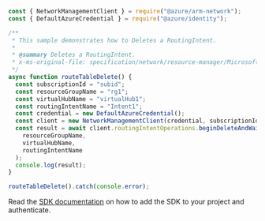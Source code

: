 ```javascript
const { NetworkManagementClient } = require("@azure/arm-network");
const { DefaultAzureCredential } = require("@azure/identity");

/**
 * This sample demonstrates how to Deletes a RoutingIntent.
 *
 * @summary Deletes a RoutingIntent.
 * x-ms-original-file: specification/network/resource-manager/Microsoft.Network/stable/2021-08-01/examples/RoutingIntentDelete.json
 */
async function routeTableDelete() {
  const subscriptionId = "subid";
  const resourceGroupName = "rg1";
  const virtualHubName = "virtualHub1";
  const routingIntentName = "Intent1";
  const credential = new DefaultAzureCredential();
  const client = new NetworkManagementClient(credential, subscriptionId);
  const result = await client.routingIntentOperations.beginDeleteAndWait(
    resourceGroupName,
    virtualHubName,
    routingIntentName
  );
  console.log(result);
}

routeTableDelete().catch(console.error);
```

Read the [SDK documentation](https://github.com/Azure/azure-sdk-for-js/blob/%40azure%2Farm-network_28.0.0/sdk/network/arm-network/README.md) on how to add the SDK to your project and authenticate.
